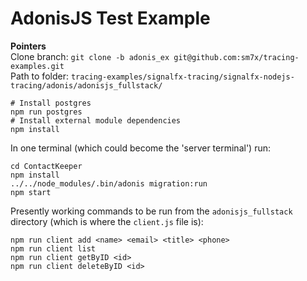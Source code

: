 <h1>AdonisJS Test Example</h1>

**Pointers**<br/>
Clone branch: `git clone -b adonis_ex git@github.com:sm7x/tracing-examples.git` <br/>
Path to folder: `tracing-examples/signalfx-tracing/signalfx-nodejs-tracing/adonis/adonisjs_fullstack/`<br/>

```
# Install postgres
npm run postgres
# Install external module dependencies
npm install
```
In one terminal (which could become the 'server terminal') run:

```
cd ContactKeeper
npm install
../../node_modules/.bin/adonis migration:run
npm start

```

Presently working commands to be run from the `adonisjs_fullstack` directory (which is where the `client.js` file is):

```
npm run client add <name> <email> <title> <phone>
npm run client list
npm run client getByID <id>
npm run client deleteByID <id>
```